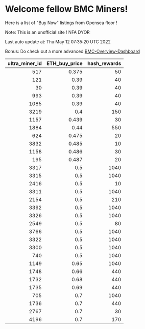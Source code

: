 # Welcome fellow BMC Miners!
Here is a list of "Buy Now" listings from Opensea floor !

Note: This is an unofficial site ! NFA DYOR

Last auto update at: Thu May 12 07:35:20 UTC 2022

Bonus: Do check out a more advanced [BMC-Overview-Dashboard](https://dune.com/defifunk/BMC-Overview-Dashboard)


|   ultra_miner_id |   ETH_buy_price |   hash_rewards |
|-----------------:|----------------:|---------------:|
|              517 |           0.375 |             50 |
|              121 |           0.39  |             40 |
|               30 |           0.39  |             40 |
|              993 |           0.39  |             40 |
|             1085 |           0.39  |             40 |
|             3219 |           0.4   |            150 |
|             1157 |           0.439 |             30 |
|             1884 |           0.44  |            550 |
|              624 |           0.475 |             20 |
|             3832 |           0.485 |             10 |
|             1158 |           0.486 |             30 |
|              195 |           0.487 |             20 |
|             3317 |           0.5   |           1040 |
|             3315 |           0.5   |           1040 |
|             2416 |           0.5   |             10 |
|             3311 |           0.5   |           1040 |
|             2154 |           0.5   |            210 |
|             3392 |           0.5   |           1040 |
|             3326 |           0.5   |           1040 |
|             2549 |           0.5   |             80 |
|             3766 |           0.5   |           1040 |
|             3322 |           0.5   |           1040 |
|             3300 |           0.5   |           1040 |
|              740 |           0.5   |           1040 |
|             1149 |           0.65  |           1040 |
|             1748 |           0.66  |            440 |
|             1732 |           0.68  |            440 |
|             1735 |           0.69  |            440 |
|              705 |           0.7   |           1040 |
|             1736 |           0.7   |            440 |
|             2767 |           0.7   |             30 |
|             4196 |           0.7   |            170 |